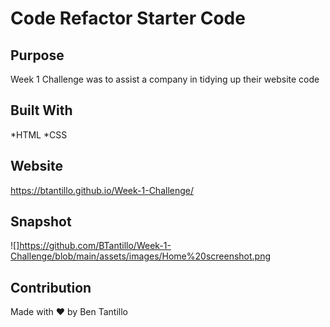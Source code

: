# Code Refactor Starter Code

## Purpose
Week 1 Challenge was to assist a company in tidying up their website code

## Built With
*HTML
*CSS

## Website

https://btantillo.github.io/Week-1-Challenge/

## Snapshot
![]https://github.com/BTantillo/Week-1-Challenge/blob/main/assets/images/Home%20screenshot.png

## Contribution
Made with ❤️ by Ben Tantillo
